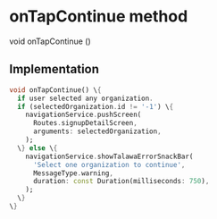 


# onTapContinue method








void onTapContinue
()








## Implementation

```dart
void onTapContinue() \{
  if user selected any organization.
  if (selectedOrganization.id != '-1') \{
    navigationService.pushScreen(
      Routes.signupDetailScreen,
      arguments: selectedOrganization,
    );
  \} else \{
    navigationService.showTalawaErrorSnackBar(
      'Select one organization to continue',
      MessageType.warning,
      duration: const Duration(milliseconds: 750),
    );
  \}
\}
```








